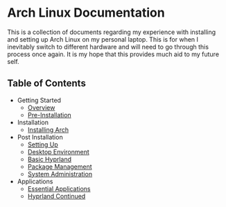 # Arch Linux Documentation

This is a collection of documents regarding my experience with installing and setting up Arch Linux on my personal laptop. This is for when I inevitably switch to different hardware and will need to go through this process once again. It is my hope that this provides much aid to my future self.

## Table of Contents

- Getting Started
    - [Overview](01_Getting-Started/01_Overview.md)
    - [Pre-Installation](01_Getting-Started/02_Pre-Installation.md)
- Installation
    - [Installing Arch](02_Installation/01_Installing-Arch.md)
- Post Installation
    - [Setting Up](03_Post-Installation/01_Setting-Up.md)
    - [Desktop Environment](03_Post-Installation/02_Graphical-User-Interface.md)
    - [Basic Hyprland](03_Post-Installation/03_Basic-Hyprland.md)
    - [Package Management](03_Post-Installation/04_Package-Management.md)
    - [System Administration](03_Post-Installation/05_System-Administration.md)
- Applications
    - [Essential Applications](04_Applications/01_Essential-Applications.md)
    - [Hyprland Continued](04_Applications/02_Hyprland-Continued.md)

